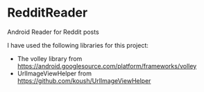 RedditReader
============

Android Reader for Reddit posts

I have used the following libraries for this project:
- The volley library from https://android.googlesource.com/platform/frameworks/volley
- UrlImageViewHelper from https://github.com/koush/UrlImageViewHelper
